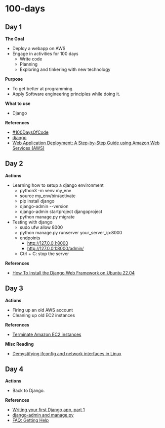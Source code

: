 # 100-days

## Day 1
**The Goal**
- Deploy a webapp on AWS
- Engage in activities for 100 days
  - Write code
  - Planning
  - Exploring and tinkering with new technology

**Purpose**
- To get better at programming.
- Apply Software engineering principles while doing it.

**What to use**
- Django

**References**
- [#100DaysOfCode](https://www.100daysofcode.com/)
- [django](https://www.djangoproject.com/)
- [Web Application Deployment: A Step-by-Step Guide using Amazon Web Services (AWS)](https://medium.com/@bilal325/web-application-deployment-a-step-by-step-guide-using-amazon-web-services-aws-a22e15c9d81e)

## Day 2

**Actions**
- Learning how to setup a django environment
  - python3 -m venv my_env
  - source my_env/bin/activate
  - pip install django
  - django-admin --version
  - django-admin startproject djangoproject
  - python manage.py migrate
- Testing with django
  - sudo ufw allow 8000
  - python manage.py runserver your_server_ip:8000
  - endpoints
    - http://127.0.0.1:8000
    - http://127.0.0.1:8000/admin/
  - Ctrl + C: stop the server

**References**
- [How To Install the Django Web Framework on Ubuntu 22.04](https://www.digitalocean.com/community/tutorials/how-to-install-the-django-web-framework-on-ubuntu-22-04)

## Day 3

**Actions**
 - Firing up an old AWS account
 - Cleaning up old EC2 instances

**References**
- [Terminate Amazon EC2 instances](https://docs.aws.amazon.com/AWSEC2/latest/UserGuide/terminating-instances.html)

**Misc Reading**
- [Demystifying ifconfig and network interfaces in Linux](https://codewithyury.com/demystifying-ifconfig-and-network-interfaces-in-linux/)

## Day 4

**Actions**
- Back to Django.

**References**
- [Writing your first Django app, part 1](https://docs.djangoproject.com/en/5.0/intro/tutorial01/)
- [django-admin and manage.py](https://docs.djangoproject.com/en/5.0/ref/django-admin/#makemigrations)
- [FAQ: Getting Help](https://docs.djangoproject.com/en/5.0/faq/help/)

